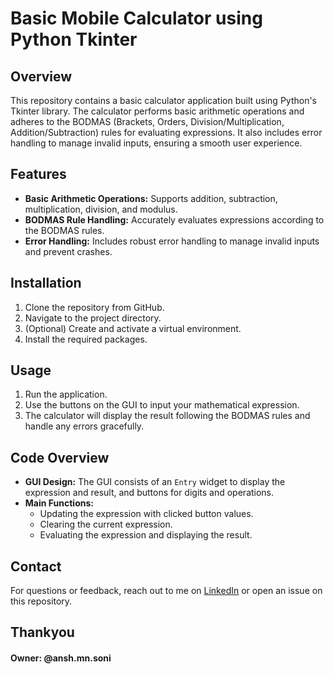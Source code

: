 # Basic Mobile Calculator using Python Tkinter

## Overview
This repository contains a basic calculator application built using Python's Tkinter library. The calculator performs basic arithmetic operations and adheres to the BODMAS (Brackets, Orders, Division/Multiplication, Addition/Subtraction) rules for evaluating expressions. It also includes error handling to manage invalid inputs, ensuring a smooth user experience.

## Features
- **Basic Arithmetic Operations:** Supports addition, subtraction, multiplication, division, and modulus.
- **BODMAS Rule Handling:** Accurately evaluates expressions according to the BODMAS rules.
- **Error Handling:** Includes robust error handling to manage invalid inputs and prevent crashes.

## Installation
1. Clone the repository from GitHub.
2. Navigate to the project directory.
3. (Optional) Create and activate a virtual environment.
4. Install the required packages.

## Usage
1. Run the application.
2. Use the buttons on the GUI to input your mathematical expression.
3. The calculator will display the result following the BODMAS rules and handle any errors gracefully.

## Code Overview
- **GUI Design:** The GUI consists of an `Entry` widget to display the expression and result, and buttons for digits and operations.
- **Main Functions:**
  - Updating the expression with clicked button values.
  - Clearing the current expression.
  - Evaluating the expression and displaying the result.

## Contact
For questions or feedback, reach out to me on [LinkedIn](https://www.linkedin.com/in/anshmnsoni/) or open an issue on this repository.

## Thankyou
#### Owner: @ansh.mn.soni
